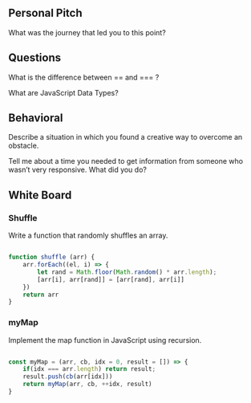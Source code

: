 ## Personal Pitch

What was the journey that led you to this point?

## Questions

What is the difference between == and === ?

What are JavaScript Data Types?

## Behavioral

Describe a situation in which you found a creative way to overcome an obstacle.

Tell me about a time you needed to get information from someone who wasn’t very responsive. What did you do?

## White Board

### Shuffle
Write a function that randomly shuffles an array.

```js

function shuffle (arr) {
	arr.forEach((el, i) => {
		let rand = Math.floor(Math.random() * arr.length);
		[arr[i], arr[rand]] = [arr[rand], arr[i]]
	})
	return arr
}

```

### myMap
Implement the map function in JavaScript using recursion.


```js

const myMap = (arr, cb, idx = 0, result = []) => {
	if(idx === arr.length) return result;
	result.push(cb(arr[idx]))
	return myMap(arr, cb, ++idx, result)
}

```
